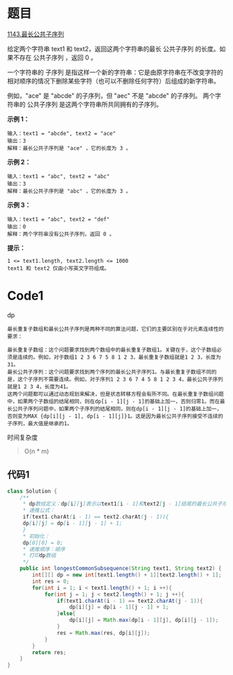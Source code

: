 # 题目
[1143.最长公共子序列](https://leetcode.cn/problems/longest-common-subsequence/)

给定两个字符串 text1 和 text2，返回这两个字符串的最长 公共子序列 的长度。如果不存在 公共子序列 ，返回 0 。

一个字符串的 子序列 是指这样一个新的字符串：它是由原字符串在不改变字符的相对顺序的情况下删除某些字符（也可以不删除任何字符）后组成的新字符串。

例如，"ace" 是 "abcde" 的子序列，但 "aec" 不是 "abcde" 的子序列。
两个字符串的 公共子序列 是这两个字符串所共同拥有的子序列。


**示例 1：**

``` 
输入：text1 = "abcde", text2 = "ace"
输出：3  
解释：最长公共子序列是 "ace" ，它的长度为 3 。
```
**示例 2：**

``` 
输入：text1 = "abc", text2 = "abc"
输出：3
解释：最长公共子序列是 "abc" ，它的长度为 3 。
```
**示例 3：**

``` 
输入：text1 = "abc", text2 = "def"
输出：0
解释：两个字符串没有公共子序列，返回 0 。
```

**提示：**

``` 
1 <= text1.length, text2.length <= 1000
text1 和 text2 仅由小写英文字符组成。
```

# Code1
dp

``` 
最长重复子数组和最长公共子序列是两种不同的算法问题，它们的主要区别在于对元素连续性的要求：

最长重复子数组：这个问题要求找到两个数组中的最长重复子数组1。关键在于，这个子数组必须是连续的。例如，对于数组1 2 3 6 7 5 8 1 2 3，最长重复子数组就是1 2 3，长度为31。
最长公共子序列：这个问题要求找到两个序列的最长公共子序列1。与最长重复子数组不同的是，这个子序列不需要连续。例如，对于序列1 2 3 6 7 4 5 8 1 2 3 4，最长公共子序列就是1 2 3 4，长度为41。
这两个问题都可以通过动态规划来解决，但是状态转移方程会有所不同。在最长重复子数组问题中，如果两个子数组的结尾相同，则在dp[i - 1][j - 1]的基础上加一，否则归零1。而在最长公共子序列问题中，如果两个子序列的结尾相同，则在dp[i - 1][j - 1]的基础上加一，否则变为MAX {dp[i][j - 1], dp[i - 1][j]}1。这是因为最长公共子序列接受不连续的子序列，最大值是继承的1。
```

时间复杂度
> O(n * m)

## 代码1
```java
class Solution {
    /**
     * dp数组定义：dp[i][j]表示以text1[i - 1]和text2[j - 1]结尾的最长公共子序列的长度
     * 递推公式：
     if(text1.charAt(i - 1) == text2.charAt(j - 1)){
     dp[i][j] = dp[i - 1][j - 1] + 1;
     }
     * 初始化：
     dp[0][0] = 0;
     * 递推顺序：顺序
     * 打印dp数组
     */
    public int longestCommonSubsequence(String text1, String text2) {
        int[][] dp = new int[text1.length() + 1][text2.length() + 1];
        int res = 0;
        for(int i = 1; i < text1.length() + 1; i ++){
            for(int j = 1; j < text2.length() + 1; j ++){
                if(text1.charAt(i - 1) == text2.charAt(j - 1)){
                    dp[i][j] = dp[i - 1][j - 1] + 1;
                }else{
                    dp[i][j] = Math.max(dp[i - 1][j], dp[i][j - 1]);
                }
                res = Math.max(res, dp[i][j]);
            }
        }
        return res;
    }
}
```